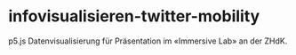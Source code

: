 # infovisualisieren-twitter-mobility

p5.js Datenvisualisierung für Präsentation im «Immersive Lab» an der ZHdK.